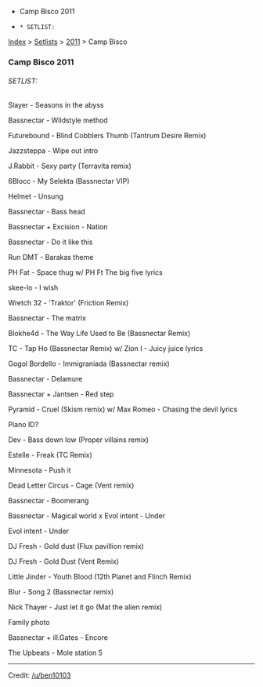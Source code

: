   * Camp Bisco 2011
  *     * SETLIST:

[Index](https://www.reddit.com/r/bassnectar/wiki/index) >
[Setlists](https://www.reddit.com/r/bassnectar/wiki/interactive/setlists) >
[2011](https://www.reddit.com/r/bassnectar/wiki/interactive/setlists/2011) >
Camp Bisco

### Camp Bisco 2011

###### SETLIST:

Slayer - Seasons in the abyss

Bassnectar - Wildstyle method

Futurebound - Blind Cobblers Thumb (Tantrum Desire Remix)

Jazzsteppa - Wipe out intro

J.Rabbit - Sexy party (Terravita remix)

6Blocc - My Selekta (Bassnectar VIP)

Helmet - Unsung

Bassnectar - Bass head

Bassnectar + Excision - Nation

Bassnectar - Do it like this

Run DMT - Barakas theme

PH Fat - Space thug w/ PH Ft The big five lyrics

skee-lo - I wish

Wretch 32 - 'Traktor' (Friction Remix)

Bassnectar - The matrix

Blokhe4d - The Way Life Used to Be (Bassnectar Remix)

TC - Tap Ho (Bassnectar Remix) w/ Zion I - Juicy juice lyrics

Gogol Bordello - Immigraniada (Bassnectar remix)

Bassnectar - Delamure

Bassnectar + Jantsen - Red step

Pyramid - Cruel (Skism remix) w/ Max Romeo - Chasing the devil lyrics

Piano ID?

Dev - Bass down low (Proper villains remix)

Estelle - Freak (TC Remix)

Minnesota - Push it

Dead Letter Circus - Cage (Vent remix)

Bassnectar - Boomerang

Bassnectar - Magical world x Evol intent - Under

Evol intent - Under

DJ Fresh - Gold dust (Flux pavillion remix)

DJ Fresh - Gold Dust (Vent Remix)

Little Jinder - Youth Blood (12th Planet and Flinch Remix)

Blur - Song 2 (Bassnectar remix)

Nick Thayer - Just let it go (Mat the alien remix)

Family photo

Bassnectar + ill.Gates - Encore

The Upbeats - Mole station 5

* * *

Credit: [/u/ben10103](/u/ben10103)

